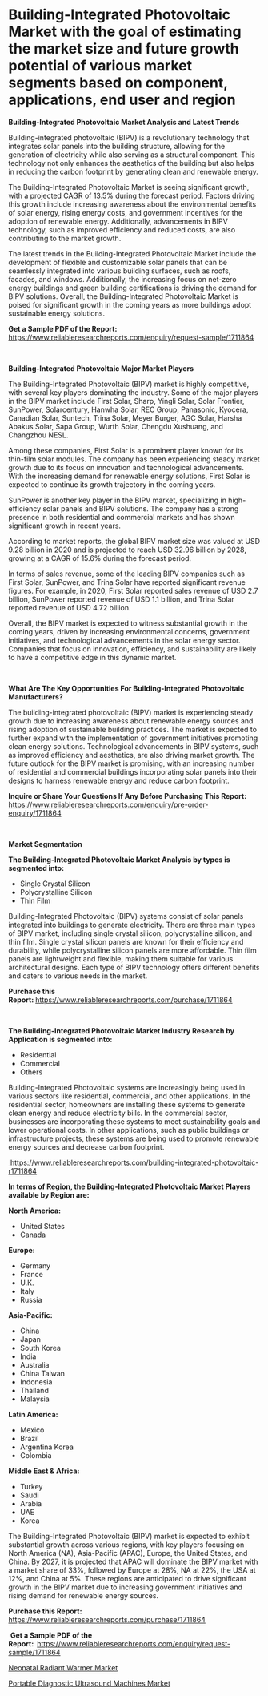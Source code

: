 <p><h1>Building-Integrated Photovoltaic Market with the goal of estimating the market size and future growth potential of various market segments based on component, applications, end user and region</h1></p><p><strong>Building-Integrated Photovoltaic Market Analysis and Latest Trends</strong></p>
<p><p>Building-integrated photovoltaic (BIPV) is a revolutionary technology that integrates solar panels into the building structure, allowing for the generation of electricity while also serving as a structural component. This technology not only enhances the aesthetics of the building but also helps in reducing the carbon footprint by generating clean and renewable energy.</p><p>The Building-Integrated Photovoltaic Market is seeing significant growth, with a projected CAGR of 13.5% during the forecast period. Factors driving this growth include increasing awareness about the environmental benefits of solar energy, rising energy costs, and government incentives for the adoption of renewable energy. Additionally, advancements in BIPV technology, such as improved efficiency and reduced costs, are also contributing to the market growth.</p><p>The latest trends in the Building-Integrated Photovoltaic Market include the development of flexible and customizable solar panels that can be seamlessly integrated into various building surfaces, such as roofs, facades, and windows. Additionally, the increasing focus on net-zero energy buildings and green building certifications is driving the demand for BIPV solutions. Overall, the Building-Integrated Photovoltaic Market is poised for significant growth in the coming years as more buildings adopt sustainable energy solutions.</p></p>
<p><strong>Get a Sample PDF of the Report:&nbsp;</strong> <a href="https://www.reliableresearchreports.com/enquiry/request-sample/1711864">https://www.reliableresearchreports.com/enquiry/request-sample/1711864</a></p>
<p>&nbsp;</p>
<p><strong>Building-Integrated Photovoltaic Major Market Players</strong></p>
<p><p>The Building-Integrated Photovoltaic (BIPV) market is highly competitive, with several key players dominating the industry. Some of the major players in the BIPV market include First Solar, Sharp, Yingli Solar, Solar Frontier, SunPower, Solarcentury, Hanwha Solar, REC Group, Panasonic, Kyocera, Canadian Solar, Suntech, Trina Solar, Meyer Burger, AGC Solar, Harsha Abakus Solar, Sapa Group, Wurth Solar, Chengdu Xushuang, and Changzhou NESL.</p><p>Among these companies, First Solar is a prominent player known for its thin-film solar modules. The company has been experiencing steady market growth due to its focus on innovation and technological advancements. With the increasing demand for renewable energy solutions, First Solar is expected to continue its growth trajectory in the coming years.</p><p>SunPower is another key player in the BIPV market, specializing in high-efficiency solar panels and BIPV solutions. The company has a strong presence in both residential and commercial markets and has shown significant growth in recent years.</p><p>According to market reports, the global BIPV market size was valued at USD 9.28 billion in 2020 and is projected to reach USD 32.96 billion by 2028, growing at a CAGR of 15.6% during the forecast period.</p><p>In terms of sales revenue, some of the leading BIPV companies such as First Solar, SunPower, and Trina Solar have reported significant revenue figures. For example, in 2020, First Solar reported sales revenue of USD 2.7 billion, SunPower reported revenue of USD 1.1 billion, and Trina Solar reported revenue of USD 4.72 billion.</p><p>Overall, the BIPV market is expected to witness substantial growth in the coming years, driven by increasing environmental concerns, government initiatives, and technological advancements in the solar energy sector. Companies that focus on innovation, efficiency, and sustainability are likely to have a competitive edge in this dynamic market.</p></p>
<p>&nbsp;</p>
<p><strong>What Are The Key Opportunities For Building-Integrated Photovoltaic Manufacturers?</strong></p>
<p><p>The building-integrated photovoltaic (BIPV) market is experiencing steady growth due to increasing awareness about renewable energy sources and rising adoption of sustainable building practices. The market is expected to further expand with the implementation of government initiatives promoting clean energy solutions. Technological advancements in BIPV systems, such as improved efficiency and aesthetics, are also driving market growth. The future outlook for the BIPV market is promising, with an increasing number of residential and commercial buildings incorporating solar panels into their designs to harness renewable energy and reduce carbon footprint.</p></p>
<p><strong>Inquire or Share Your Questions If Any Before Purchasing This Report:</strong> <a href="https://www.reliableresearchreports.com/enquiry/pre-order-enquiry/1711864">https://www.reliableresearchreports.com/enquiry/pre-order-enquiry/1711864</a></p>
<p>&nbsp;</p>
<p><strong>Market Segmentation</strong></p>
<p><strong>The Building-Integrated Photovoltaic Market Analysis by types is segmented into:</strong></p>
<p><ul><li>Single Crystal Silicon</li><li>Polycrystalline Silicon</li><li>Thin Film</li></ul></p>
<p><p>Building-Integrated Photovoltaic (BIPV) systems consist of solar panels integrated into buildings to generate electricity. There are three main types of BIPV market, including single crystal silicon, polycrystalline silicon, and thin film. Single crystal silicon panels are known for their efficiency and durability, while polycrystalline silicon panels are more affordable. Thin film panels are lightweight and flexible, making them suitable for various architectural designs. Each type of BIPV technology offers different benefits and caters to various needs in the market.</p></p>
<p><strong>Purchase this Report:&nbsp;</strong><a href="https://www.reliableresearchreports.com/purchase/1711864">https://www.reliableresearchreports.com/purchase/1711864</a></p>
<p>&nbsp;</p>
<p><strong>The Building-Integrated Photovoltaic Market Industry Research by Application is segmented into:</strong></p>
<p><ul><li>Residential</li><li>Commercial</li><li>Others</li></ul></p>
<p><p>Building-Integrated Photovoltaic systems are increasingly being used in various sectors like residential, commercial, and other applications. In the residential sector, homeowners are installing these systems to generate clean energy and reduce electricity bills. In the commercial sector, businesses are incorporating these systems to meet sustainability goals and lower operational costs. In other applications, such as public buildings or infrastructure projects, these systems are being used to promote renewable energy sources and decrease carbon footprint.</p></p>
<p><a href="https://www.reliableresearchreports.com/building-integrated-photovoltaic-r1711864">&nbsp;https://www.reliableresearchreports.com/building-integrated-photovoltaic-r1711864</a></p>
<p><strong>In terms of Region, the Building-Integrated Photovoltaic Market Players available by Region are:</strong></p>
<p>
    <p> <strong> North America: </strong>
        <ul>
            <li>United States</li>
            <li>Canada</li>
        </ul>
        </p> 
    <p> <strong> Europe: </strong>
        <ul>
            <li>Germany</li>
            <li>France</li>
            <li>U.K.</li>
            <li>Italy</li>
            <li>Russia</li>
        </ul>
        </p> 
    <p> <strong> Asia-Pacific: </strong>
        <ul>
            <li>China</li>
            <li>Japan</li>
            <li>South Korea</li>
            <li>India</li>
            <li>Australia</li>
            <li>China Taiwan</li>
            <li>Indonesia</li>
            <li>Thailand</li>
            <li>Malaysia</li>
        </ul>
        </p> 
    <p> <strong> Latin America: </strong>
        <ul>
            <li>Mexico</li>
            <li>Brazil</li>
            <li>Argentina Korea</li>
            <li>Colombia</li>
        </ul>
        </p> 
    <p> <strong> Middle East & Africa: </strong>
        <ul>
            <li>Turkey</li>
            <li>Saudi</li>
            <li>Arabia</li>
            <li>UAE</li>
            <li>Korea</li>
        </ul>
    </p>
    </p>
<p><p>The Building-Integrated Photovoltaic (BIPV) market is expected to exhibit substantial growth across various regions, with key players focusing on North America (NA), Asia-Pacific (APAC), Europe, the United States, and China. By 2027, it is projected that APAC will dominate the BIPV market with a market share of 33%, followed by Europe at 28%, NA at 22%, the USA at 12%, and China at 5%. These regions are anticipated to drive significant growth in the BIPV market due to increasing government initiatives and rising demand for renewable energy sources.</p></p>
<p><strong>Purchase this Report: </strong><a href="https://www.reliableresearchreports.com/purchase/1711864">https://www.reliableresearchreports.com/purchase/1711864</a></p>
<p>&nbsp;<strong>Get a Sample PDF of the Report:&nbsp;&nbsp;</strong><a href="https://www.reliableresearchreports.com/enquiry/request-sample/1711864">https://www.reliableresearchreports.com/enquiry/request-sample/1711864</a></p>
<p><strong></strong></p>
<p><p><a href="https://medium.com/@dovansangxd/neonatal-radiant-warmer-industry-analysis-report-its-market-size-share-trends-by-application-7e1232c384d9">Neonatal Radiant Warmer Market</a></p><p><a href="https://medium.com/@michellegbleau0620/market-forecast-global-portable-diagnostic-ultrasound-machines-trends-and-impact-analysis-2024-5a14a57e60cb">Portable Diagnostic Ultrasound Machines Market</a></p></p>